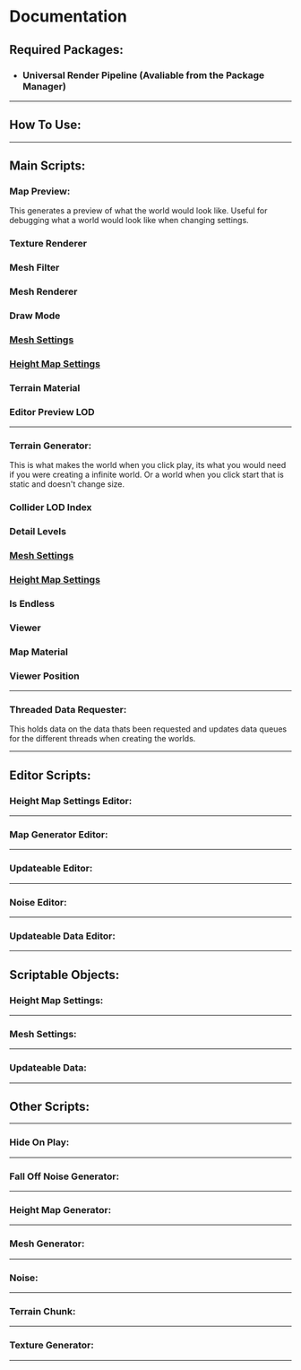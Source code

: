 # **Documentation**

## **Required Packages**:

- ### Universal Render Pipeline (**Avaliable from the Package Manager**)
___
## **How To Use**:
___
## **Main Scripts**:
### **Map Preview**:
This generates a preview of what the world would look like. Useful for debugging what a world would look like when changing settings.
### Texture Renderer
### Mesh Filter
### Mesh Renderer
### Draw Mode
### [Mesh Settings](#mesh-settings)
### [Height Map Settings](#height-map-settings)
### Terrain Material
### Editor Preview LOD
___
### **Terrain Generator**:
This is what makes the world when you click play, its what you would need if you were creating a infinite world. Or a world when you click start that is static and doesn't change size.
### Collider LOD Index
### Detail Levels
### [Mesh Settings](#mesh-settings)
### [Height Map Settings](#height-map-settings)
### Is Endless
### Viewer
### Map Material
### Viewer Position
___
### **Threaded Data Requester**:
This holds data on the data thats been requested and updates data queues for the different threads when creating the worlds.
___
## **Editor Scripts**:
### **Height Map Settings Editor**:
___
### **Map Generator Editor**:
___
### **Updateable Editor**:
___
### **Noise Editor**:
___
### **Updateable Data Editor**:
___
## **Scriptable Objects**:
### **Height Map Settings**:
___
### **Mesh Settings**:
___
### **Updateable Data**:
___
## **Other Scripts**:
___
### **Hide On Play**:
___
### **Fall Off Noise Generator**:
___
### **Height Map Generator**:
___
### **Mesh Generator**:
___
### **Noise**:
___
### **Terrain Chunk**:
___
### **Texture Generator**:
___
